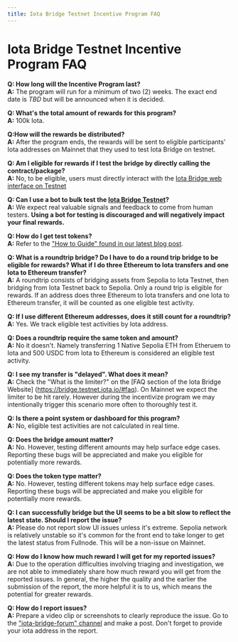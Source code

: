 ```yaml
---
title: Iota Bridge Testnet Incentive Program FAQ
---
```


# Iota Bridge Testnet Incentive Program FAQ

**Q: How long will the Incentive Program last?**\
**A:** The program will run for a minimum of two (2) weeks. The exact end date is _TBD_ but will be announced when it is decided.

**Q: What's the total amount of rewards for this program?**\
**A:** 100k Iota.

**Q:How will the rewards be distributed?**\
**A:** After the program ends, the rewards will be sent to eligible participants' Iota addresses on Mainnet that they used to test Iota Bridge on testnet.

**Q: Am I eligible for rewards if I test the bridge by directly calling the contract/package?**\
**A:** No, to be eligible, users must directly interact with the [Iota Bridge web interface on Testnet](https://bridge.testnet.iota.io/?ref=blog.iota.io)

**Q: Can I use a bot to bulk test the [Iota Bridge Testnet](https://bridge.testnet.iota.io/)?**\
**A:** We expect real valuable signals and feedback to come from human testers. **Using a bot for testing is discouraged and will negatively impact your final rewards.**

**Q: How do I get test tokens?**\
**A:** Refer to the ["How to Guide" found in our latest blog post](https://blog.iota.io/iota-bridge-live-on-testnet-with-incentives/).

**Q: What is a roundtrip bridge? Do I have to do a round trip bridge to be eligible for rewards? What if I do three Ethereum to Iota transfers and one Iota to Ethereum transfer?**\
**A:** A roundtrip consists of bridging assets from Sepolia to Iota Testnet, then bridging from Iota Testnet back to Sepolia. Only a round trip is eligible for rewards. If an address does three Ethereum to Iota transfers and one Iota to Ethereum transfer, it will be counted as one eligible test activity.

**Q: If I use different Ethereum addresses, does it still count for a roundtrip?**\
**A:** Yes. We track eligible test activities by Iota address.

**Q: Does a roundtrip require the same token and amount?**\
**A:** No it doesn't. Namely transferring 1 Native Sepolia ETH from Etheruem to Iota and 500 USDC from Iota to Ethereum is considered an eligible test activity.

**Q: I see my transfer is "delayed". What does it mean?**\
**A:** Check the "What is the limiter?" on the [FAQ section of the Iota Bridge Website] (https://bridge.testnet.iota.io/#faq). On Mainnet we expect the limiter to be hit rarely. However during the incentivize program we may intentionally trigger this scenario more often to thoroughly test it.

**Q: Is there a point system or dashboard for this program?**\
**A:** No, eligible test activities are not calculated in real time.

**Q: Does the bridge amount matter?**\
**A:** No. However, testing different amounts may help surface edge cases. Reporting these bugs will be appreciated and make you eligible for potentially more rewards.

**Q: Does the token type matter?**\
**A:** No. However, testing different tokens may help surface edge cases. Reporting these bugs will be appreciated and make you eligible for potentially more rewards.

**Q: I can successfully bridge but the UI seems to be a bit slow to reflect the latest state. Should I report the issue?**\
**A:** Please do not report slow UI issues unless it's extreme. Sepolia network is relatively unstable so it's common for the front end to take longer to get the latest status from Fullnode. This will be a non-issue on Mainnet.

**Q: How do I know how much reward I will get for my reported issues?**\
**A:** Due to the operation difficulties involving triaging and investigation, we are not able to immediately share how much reward you will get from the reported issues. In general, the higher the quality and the earlier the submission of the report, the more helpful it is to us, which means the potential for greater rewards.

**Q: How do I report issues?**\
**A:** Prepare a video clip or screenshots to clearly reproduce the issue. Go to the ["iota-bridge-forum" channel](https://discord.com/channels/916379725201563759/1249826301972316190) and make a post. Don't forget to provide your iota address in the report.
